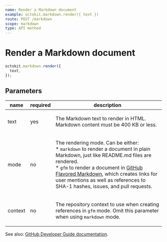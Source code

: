 ```yaml
---
name: Render a Markdown document
example: octokit.markdown.render({ text })
route: POST /markdown
scope: markdown
type: API method
---
```


# Render a Markdown document

```js
octokit.markdown.render({
  text,
});
```

## Parameters

<table>
  <thead>
    <tr>
      <th>name</th>
      <th>required</th>
      <th>description</th>
    </tr>
  </thead>
  <tbody>
    <tr><td>text</td><td>yes</td><td>

The Markdown text to render in HTML. Markdown content must be 400 KB or less.

</td></tr>
<tr><td>mode</td><td>no</td><td>

The rendering mode. Can be either:  
\* `markdown` to render a document in plain Markdown, just like README.md files are rendered.  
\* `gfm` to render a document in [GitHub Flavored Markdown](https://github.github.com/gfm/), which creates links for user mentions as well as references to SHA-1 hashes, issues, and pull requests.

</td></tr>
<tr><td>context</td><td>no</td><td>

The repository context to use when creating references in `gfm` mode. Omit this parameter when using `markdown` mode.

</td></tr>
  </tbody>
</table>

See also: [GitHub Developer Guide documentation](https://developer.github.com/v3/markdown/#render-a-markdown-document).
